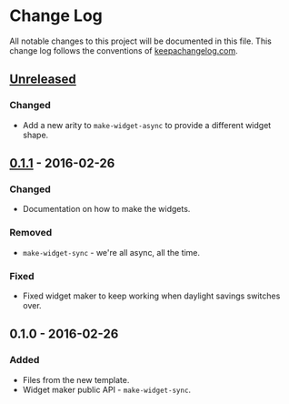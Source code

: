 # Change Log
All notable changes to this project will be documented in this file. This change log follows the conventions of [keepachangelog.com](http://keepachangelog.com/).

## [Unreleased]
### Changed
- Add a new arity to `make-widget-async` to provide a different widget shape.

## [0.1.1] - 2016-02-26
### Changed
- Documentation on how to make the widgets.

### Removed
- `make-widget-sync` - we're all async, all the time.

### Fixed
- Fixed widget maker to keep working when daylight savings switches over.

## 0.1.0 - 2016-02-26
### Added
- Files from the new template.
- Widget maker public API - `make-widget-sync`.

[Unreleased]: https://github.com/your-name/lambdacd-junit/compare/0.1.1...HEAD
[0.1.1]: https://github.com/your-name/lambdacd-junit/compare/0.1.0...0.1.1
